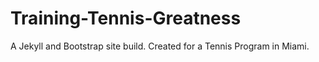 # Training-Tennis-Greatness
A Jekyll and Bootstrap site build. Created for a Tennis Program in Miami.
